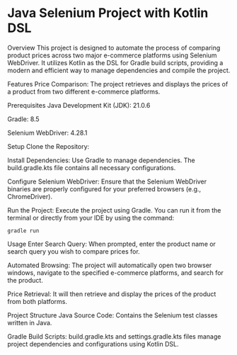 Java Selenium Project with Kotlin DSL
=====================================

Overview
This project is designed to automate the process of comparing product prices across two major e-commerce platforms using Selenium WebDriver. It utilizes Kotlin as the DSL for Gradle build scripts, providing a modern and efficient way to manage dependencies and compile the project.

Features
Price Comparison: The project retrieves and displays the prices of a product from two different e-commerce platforms.

Prerequisites
Java Development Kit (JDK): 21.0.6

Gradle: 8.5

Selenium WebDriver: 4.28.1

Setup
Clone the Repository:


Install Dependencies:
Use Gradle to manage dependencies. The build.gradle.kts file contains all necessary configurations.

Configure Selenium WebDriver:
Ensure that the Selenium WebDriver binaries are properly configured for your preferred browsers (e.g., ChromeDriver).

Run the Project:
Execute the project using Gradle. You can run it from the terminal or directly from your IDE by using the command:  

    gradle run

Usage
Enter Search Query:
When prompted, enter the product name or search query you wish to compare prices for.

Automated Browsing:
The project will automatically open two browser windows, navigate to the specified e-commerce platforms, and search for the product.

Price Retrieval:
It will then retrieve and display the prices of the product from both platforms.

Project Structure
Java Source Code: Contains the Selenium test classes written in Java.

Gradle Build Scripts: build.gradle.kts and settings.gradle.kts files manage project dependencies and configurations using Kotlin DSL.
